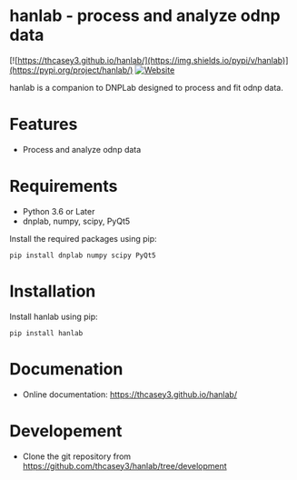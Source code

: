 # hanlab - process and analyze odnp data

[![https://thcasey3.github.io/hanlab/](https://img.shields.io/pypi/v/hanlab)](https://pypi.org/project/hanlab/)
[![Website](https://img.shields.io/website?down_message=offline&label=Documentation&up_message=online&url=https%3A%2F%2Fthcasey3.github.io%2Fhanlab%2Findex.html)](https://thcasey3.github.io/hanlab/)

hanlab is a companion to DNPLab designed to process and fit odnp data.

# Features

- Process and analyze odnp data

# Requirements

  - Python 3.6 or Later
  - dnplab, numpy, scipy, PyQt5

Install the required packages using pip:
```console
pip install dnplab numpy scipy PyQt5
```

# Installation

Install hanlab using pip:

```console
pip install hanlab
```

# Documenation

- Online documentation: https://thcasey3.github.io/hanlab/

# Developement 

  - Clone the git repository from https://github.com/thcasey3/hanlab/tree/development
